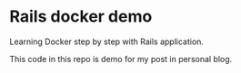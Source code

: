 # Rails docker demo

Learning Docker step by step with Rails application.

This code in this repo is demo for my post in personal blog.

